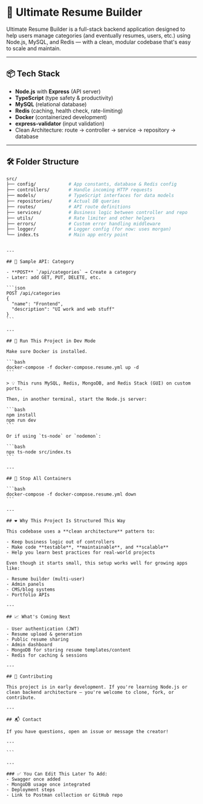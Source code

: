 # 🧾 Ultimate Resume Builder

Ultimate Resume Builder is a full-stack backend application designed to help users manage categories (and eventually resumes, users, etc.) using Node.js, MySQL, and Redis — with a clean, modular codebase that's easy to scale and maintain.

---

## 📦 Tech Stack

- **Node.js** with **Express** (API server)
- **TypeScript** (type safety & productivity)
- **MySQL** (relational database)
- **Redis** (caching, health check, rate-limiting)
- **Docker** (containerized development)
- **express-validator** (input validation)
- Clean Architecture: route → controller → service → repository → database

---

## 🛠️ Folder Structure

```bash
src/
├── config/            # App constants, database & Redis config
├── controllers/       # Handle incoming HTTP requests
├── models/            # TypeScript interfaces for data models
├── repositories/      # Actual DB queries
├── routes/            # API route definitions
├── services/          # Business logic between controller and repo
├── utils/             # Rate limiter and other helpers
├── errors/            # Custom error handling middleware
├── logger/            # Logger config (for now: uses morgan)
└── index.ts           # Main app entry point
```

````

---

## 🧪 Sample API: Category

- **POST** `/api/categories` → Create a category
- Later: add GET, PUT, DELETE, etc.

```json
POST /api/categories
{
  "name": "Frontend",
  "description": "UI work and web stuff"
}
```

---

## 🐳 Run This Project in Dev Mode

Make sure Docker is installed.

```bash
docker-compose -f docker-compose.resume.yml up -d
```

> 💡 This runs MySQL, Redis, MongoDB, and Redis Stack (GUI) on custom ports.

Then, in another terminal, start the Node.js server:

```bash
npm install
npm run dev
```

Or if using `ts-node` or `nodemon`:

```bash
npx ts-node src/index.ts
```

---

## 🛑 Stop All Containers

```bash
docker-compose -f docker-compose.resume.yml down
```

---

## ❤️ Why This Project Is Structured This Way

This codebase uses a **clean architecture** pattern to:

- Keep business logic out of controllers
- Make code **testable**, **maintainable**, and **scalable**
- Help you learn best practices for real-world projects

Even though it starts small, this setup works well for growing apps like:

- Resume builder (multi-user)
- Admin panels
- CMS/blog systems
- Portfolio APIs

---

## 📈 What's Coming Next

- User authentication (JWT)
- Resume upload & generation
- Public resume sharing
- Admin dashboard
- MongoDB for storing resume templates/content
- Redis for caching & sessions

---

## 🤝 Contributing

This project is in early development. If you're learning Node.js or clean backend architecture — you're welcome to clone, fork, or contribute.

---

## 📬 Contact

If you have questions, open an issue or message the creator!

---

```

---

### ✅ You Can Edit This Later To Add:
- Swagger once added
- MongoDB usage once integrated
- Deployment steps
- Link to Postman collection or GitHub repo
````
